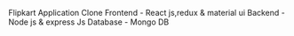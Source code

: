Flipkart Application Clone
Frontend - React js,redux & material ui 
Backend - Node js & express Js
Database - Mongo DB

